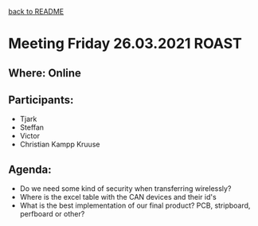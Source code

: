 [back to README](../../README.md)
# Meeting Friday 26.03.2021 ROAST

## Where: Online

## Participants:
 - Tjark
 - Steffan
 - Victor
 - Christian Kampp Kruuse

## Agenda:
 - Do we need some kind of security when transferring wirelessly?
 - Where is the excel table with the CAN devices and their id's
 - What is the best implementation of our final product? PCB, stripboard, perfboard or other? 
